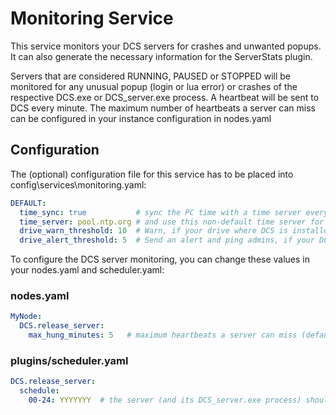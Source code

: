 # Monitoring Service
This service monitors your DCS servers for crashes and unwanted popups. It can also generate the necessary information
for the ServerStats plugin.

Servers that are considered RUNNING, PAUSED or STOPPED will be monitored for any unusual popup (login or lua error) or
crashes of the respective DCS.exe or DCS_server.exe process. A heartbeat will be sent to DCS every minute. The maximum
number of heartbeats a server can miss can be configured in your instance configuration in nodes.yaml

## Configuration
The (optional) configuration file for this service has to be placed into config\services\monitoring.yaml:
```yaml
DEFAULT:
  time_sync: true           # sync the PC time with a time server every 12 hrs, default: false
  time_server: pool.ntp.org # and use this non-default time server for it, default: Windows default
  drive_warn_threshold: 10  # Warn, if your drive where DCS is installed (or your C: drive), gets below 10%
  drive_alert_threshold: 5  # Send an alert and ping admins, if your DCS drive (or your C: drive) gets below 5%
```

To configure the DCS server monitoring, you can change these values in your nodes.yaml and scheduler.yaml:

### nodes.yaml
```yaml
MyNode:
  DCS.release_server:
    max_hung_minutes: 5   # maximum heartbeats a server can miss (default: 3)
```

### plugins/scheduler.yaml
```yaml
DCS.release_server:
  schedule:
    00-24: YYYYYYY  # the server (and its DCS_server.exe process) should run 24x7
```
